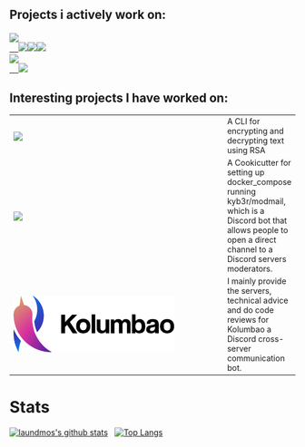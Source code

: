 ## Projects i actively work on:
<a href="https://github.com/laundmo/multiton">
  <img align="center" src="https://github-readme-stats.vercel.app/api/pin/?username=laundmo&repo=multiton&theme=nord" /><br/>
&nbsp;&nbsp;&nbsp;&nbsp;<a href="https://pypi.python.org/pypi/multiton"><img src="https://img.shields.io/pypi/v/multiton.svg"></a><a href="https://travis-ci.com/laundmo/multiton"><img src="https://img.shields.io/travis/laundmo/multiton.svg"></a><a href="https://multiton.readthedocs.io/en/latest/?badge=latest"><img src="https://readthedocs.org/projects/multiton/badge/?version=latest"></a>
</a>

<br/>

<a href="https://github.com/laundmo/multiton">
  <img align="center" src="https://github-readme-stats.vercel.app/api/pin/?username=laundmo&repo=prawvents&theme=nord" /><br/>
&nbsp;&nbsp;&nbsp;&nbsp;<a href="https://pypi.python.org/pypi/prawvents"><img src="https://img.shields.io/pypi/v/prawvents.svg"></a>
</a><br/>


## Interesting projects I have worked on:

<table>
  <tr>
    <td width="470px">
<a href="https://github.com/laundmo/RSA-message-encrypt"><img align="center" src="https://github-readme-stats.vercel.app/api/pin/?username=laundmo&repo=RSA-message-encrypt&theme=nord" /><br/></a></td>
    <td> A CLI for encrypting and decrypting text using RSA </td>
  </tr>
    <tr>
    <td>
     
<a href="https://github.com/laundmo/modmail_docker"><img align="center" src="https://github-readme-stats.vercel.app/api/pin/?username=laundmo&repo=modmail_docker&theme=nord" /><br/></a></td>
    <td>A Cookicutter for setting up docker_compose running kyb3r/modmail, which is a Discord bot that allows people to open a direct channel to a Discord servers moderators.</td>
  </tr>
   </tr>
    <tr>
    <td><a href="https://kolumbao.com/"><img height="100px" src="https://github.com/Kolumbao/kolumbao.github.io/raw/master/img/logo_nom.png"></a></td>
    <td>I mainly provide the servers, technical advice and do code reviews for Kolumbao a Discord cross-server communication bot.</td>
  </tr>
</table>

# Stats

[![laundmos's github stats](https://github-readme-stats.vercel.app/api?username=laundmo&show_icons=true&theme=nord&count_private=true)](https://github.com/laundmo/)&nbsp;&nbsp;
[![Top Langs](https://github-readme-stats.vercel.app/api/top-langs/?username=laundmo&langs_count=8&theme=nord&hide=html)](https://github.com/laundmo/)
